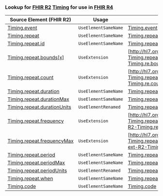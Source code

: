 ### Lookup for [FHIR R2](https://hl7.org/fhir/DSTU2/) [Timing](https://hl7.org/fhir/DSTU2/Timing.html) for use in [FHIR R4](https://hl7.org/fhir/R4/)

| Source Element (FHIR R2) | Usage | Target |
| -------------- | ----- | ------ |
| [Timing.event](https://hl7.org/fhir/DSTU2/Timing.html#resource) | `UseElementSameName` | [Timing.event](https://hl7.org/fhir/R4/Timing.html#resource) |
| [Timing.repeat](https://hl7.org/fhir/DSTU2/Timing.html#resource) | `UseElementSameName` | [Timing.repeat](https://hl7.org/fhir/R4/Timing.html#resource) |
| [Timing.repeat.id](https://hl7.org/fhir/DSTU2/Timing.html#resource) | `UseElementSameName` | [Timing.repeat.id](https://hl7.org/fhir/R4/Timing.html#resource) |
| [Timing.repeat.bounds[x]](https://hl7.org/fhir/DSTU2/Timing.html#resource) | `UseExtension` | [http://hl7.org/fhir/1.0/StructureDefinition/extension-Timing.repeat.bounds](StructureDefinition-ext-R2-Timing.re.bounds.html) |
| [Timing.repeat.count](https://hl7.org/fhir/DSTU2/Timing.html#resource) | `UseExtension` | [http://hl7.org/fhir/1.0/StructureDefinition/extension-Timing.repeat.count](StructureDefinition-ext-R2-Timing.re.count.html) |
| [Timing.repeat.duration](https://hl7.org/fhir/DSTU2/Timing.html#resource) | `UseElementSameName` | [Timing.repeat.duration](https://hl7.org/fhir/R4/Timing.html#resource) |
| [Timing.repeat.durationMax](https://hl7.org/fhir/DSTU2/Timing.html#resource) | `UseElementSameName` | [Timing.repeat.durationMax](https://hl7.org/fhir/R4/Timing.html#resource) |
| [Timing.repeat.durationUnits](https://hl7.org/fhir/DSTU2/Timing.html#resource) | `UseElementRenamed` | [Timing.repeat.durationUnit](https://hl7.org/fhir/R4/Timing.html#resource) |
| [Timing.repeat.frequency](https://hl7.org/fhir/DSTU2/Timing.html#resource) | `UseExtension` | [http://hl7.org/fhir/1.0/StructureDefinition/extension-Timing.repeat.frequency](StructureDefinition-ext-R2-Timing.re.frequency.html) |
| [Timing.repeat.frequencyMax](https://hl7.org/fhir/DSTU2/Timing.html#resource) | `UseExtension` | [http://hl7.org/fhir/1.0/StructureDefinition/extension-Timing.repeat.frequencyMax](StructureDefinition-ext-R2-Timing.re.frequencyMax.html) |
| [Timing.repeat.period](https://hl7.org/fhir/DSTU2/Timing.html#resource) | `UseElementSameName` | [Timing.repeat.period](https://hl7.org/fhir/R4/Timing.html#resource) |
| [Timing.repeat.periodMax](https://hl7.org/fhir/DSTU2/Timing.html#resource) | `UseElementSameName` | [Timing.repeat.periodMax](https://hl7.org/fhir/R4/Timing.html#resource) |
| [Timing.repeat.periodUnits](https://hl7.org/fhir/DSTU2/Timing.html#resource) | `UseElementRenamed` | [Timing.repeat.periodUnit](https://hl7.org/fhir/R4/Timing.html#resource) |
| [Timing.repeat.when](https://hl7.org/fhir/DSTU2/Timing.html#resource) | `UseElementSameName` | [Timing.repeat.when](https://hl7.org/fhir/R4/Timing.html#resource) |
| [Timing.code](https://hl7.org/fhir/DSTU2/Timing.html#resource) | `UseElementSameName` | [Timing.code](https://hl7.org/fhir/R4/Timing.html#resource) |
